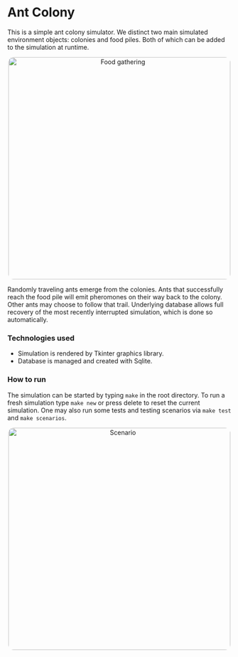 # Ant Colony

This is a simple ant colony simulator.
We distinct two main simulated environment objects: colonies and food piles.
Both of which can be added to the simulation at runtime.

<p align="center">
  <img src="https://imgur.com/LqSQwan.png" alt="Food gathering" width="500" style="border-radius:12px">
</p>

Randomly traveling ants emerge from the colonies. Ants that successfully reach the food pile will emit pheromones on their way back to the colony. Other ants may choose to follow that trail. Underlying database allows full recovery of the most recently interrupted simulation, which is done so automatically. 


### Technologies used
- Simulation is rendered by Tkinter graphics library.
- Database is managed and created with Sqlite.

### How to run
The simulation can be started by typing `make` in the root directory.
To run a fresh simulation type `make new` or press delete to reset the current simulation.
One may also run some tests and testing scenarios via `make test` and `make scenarios`.


<p align="center">
  <img src="https://imgur.com/hqAEUg2.png" alt="Scenario" width="500" style="border-radius:12px">
</p>
